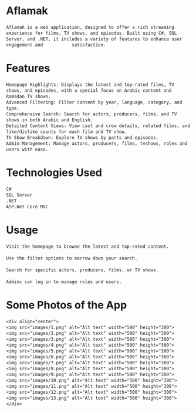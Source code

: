 # Aflamak

    Aflamak is a web application, designed to offer a rich streaming experience for films, TV shows, and episodes. Built using C#, SQL Server, and .NET, it includes a variety of features to enhance user engagement and           satisfaction.

# Features

    Homepage Highlights: Displays the latest and top-rated films, TV shows, and episodes, with a special focus on Arabic content and Ramadan TV shows.
    Advanced Filtering: Filter content by year, language, category, and type.
    Comprehensive Search: Search for actors, producers, films, and TV shows in both Arabic and English.
    Detailed Content Views: View cast and crew details, related films, and like/dislike counts for each film and TV show.
    TV Show Breakdown: Explore TV shows by parts and episodes.
    Admin Management: Manage actors, producers, films, tvshows, roles and users with ease.

# Technologies Used

    C#
    SQL Server
    .NET
    ASP.Net Core MVC   
    
# Usage

    Visit the homepage to browse the latest and top-rated content.
    
    Use the filter options to narrow down your search.
    
    Search for specific actors, producers, films, or TV shows.
    
    Admins can log in to manage roles and users.

# Some Photos of the App

    <div align="center">
    <img src="images/1.png" alt="Alt text" width="500" height="300">
    <img src="images/2.png" alt="Alt text" width="500" height="300">
    <img src="images/3.png" alt="Alt text" width="500" height="300">
    <img src="images/4.png" alt="Alt text" width="500" height="300">
    <img src="images/5.png" alt="Alt text" width="500" height="300">
    <img src="images/6.png" alt="Alt text" width="500" height="300">
    <img src="images/7.png" alt="Alt text" width="500" height="300">
    <img src="images/8.png" alt="Alt text" width="500" height="300">
    <img src="images/9.png" alt="Alt text" width="500" height="300">
    <img src="images/10.png" alt="Alt text" width="500" height="300">
    <img src="images/11.png" alt="Alt text" width="500" height="300">
    <img src="images/12.png" alt="Alt text" width="500" height="300">
    <img src="images/13.png" alt="Alt text" width="500" height="300">
    </div>
